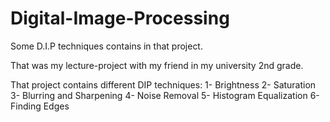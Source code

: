 # Digital-Image-Processing
Some D.I.P techniques contains in that project.

That was my lecture-project with my friend in my university 2nd grade.

That project contains  different DIP techniques:
1- Brightness
2- Saturation
3- Blurring and Sharpening
4- Noise Removal
5- Histogram Equalization
6- Finding Edges
